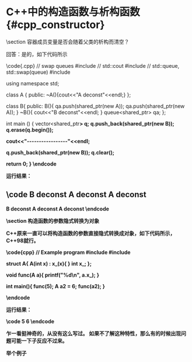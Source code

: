 C++中的构造函数与析构函数{#cpp_constructor}
======================================


\section 容器成员变量是否会随着父类的析构而清空？

回答：是的，如下代码所示

\code{.cpp}
// swap queues
#include <iostream>       // std::cout
#include <queue>          // std::queue, std::swap(queue)
#include <memory>

using namespace std;

class A {
    public:
    ~A(){cout<<"A deconst"<<endl;}
};

class B{
public:
    B(){
        qa.push(shared_ptr<A>(new A));
        qa.push(shared_ptr<A>(new A));
    }
    ~B(){ cout<<"B deconst"<<endl; }
    queue<shared_ptr<A>> qa;
};

int main ()
{
  vector<shared_ptr<B>> q;
  q.push_back(shared_ptr<B>(new B));
  q.erase(q.begin());
  
  cout<<"-----------------"<<endl;
  
  q.push_back(shared_ptr<B>(new B));
  q.clear();

  return 0;
}
\endcode

运行结果：

\code
B deconst
A deconst
A deconst
-----------------
B deconst
A deconst
A deconst
\endcode

\section 构造函数的参数隐式转换为对象

C++原来一直可以将构造函数的参数直接隐式转换成对象，如下代码所示，C++98就行。

\code{cpp}
// Example program
#include <iostream>
#include <string>

struct A{
    A(int x) : x_(x){ }
    int x_;
};

void func(A a){
    printf("%d\n", a.x_);
}

int main(){
    func(5);
    A a2 = 6;
    func(a2);
}

\endcode

运行结果：

\code
5
6
\endcode

乍一看挺神奇的，从没有这么写过。
如果不了解这种特性，那么有的时候出现问题可能一下子反应不过来。

举个例子
